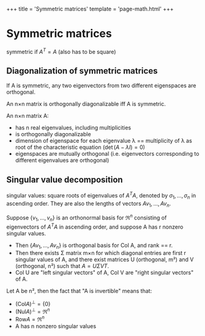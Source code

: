 +++
title = 'Symmetric matrices'
template = 'page-math.html'
+++

# Symmetric matrices
symmetric if $A^T = A$ (also has to be square)

## Diagonalization of symmetric matrices
If A is symmetric, any two eigenvectors from two different eigenspaces are orthogonal.

An n×n matrix is orthogonally diagonalizable iff A is symmetric.

An n×n matrix A:
* has n real eigenvalues, including multiplicities
* is orthogonally diagonalizable
* dimension of eigenspace for each eigenvalue λ == multiplicity of λ as root of the characteristic equation ($\det (A-\lambda I) = 0$)
* eigenspaces are mutually orthogonal (i.e. eigenvectors corresponding to different eigenvalues are orthogonal)

## Singular value decomposition
singular values: square roots of eigenvalues of $A^T A$, denoted by $\sigma_1, \dots, \sigma_n$ in ascending order. They are also the lengths of vectors $Av_1, \dots, Av_n$.

Suppose $\{v_1, \dots, v_n\}$ is an orthonormal basis for $\Re^n$ consisting of eigenvectors of $A^T A$ in ascending order, and suppose A has r nonzero singular values.
* Then $\{Av_1, \dots, Av_n\}$ is orthogonal basis for Col A, and rank == r.
* Then there exists Σ matrix m×n for which diagonal entries are first r singular values of A, and there exist matrices U (orthogonal, m²) and V (orthogonal, n²) such that $A = U \Sigma V T$.
* Col U are "left singular vectors" of A, Col V are "right singular vectors" of A.

Let A be n², then the fact that "A is invertible" means that:
* $(\text{Col} A)^\perp = \{ 0 \}$
* $(\text{Nul} A)^\perp = \Re^n$
* $\text{Row} A = \Re^n$
* A has n nonzero singular values
